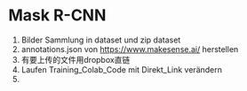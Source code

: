 #  Mask R-CNN
1. Bilder Sammlung in dataset und zip dataset
2. annotations.json von https://www.makesense.ai/ herstellen
3. 有要上传的文件用dropbox直链
4. Laufen Training_Colab_Code mit Direkt_Link verändern
5. 

